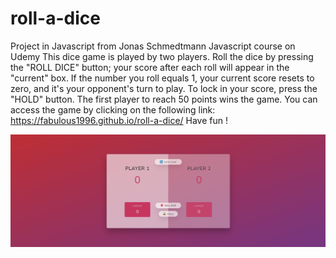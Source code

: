 # roll-a-dice

Project in Javascript from Jonas Schmedtmann Javascript course on Udemy
This dice game is played by two players. Roll the dice by pressing the "ROLL DICE" button; your score after each roll will appear in the "current" box. If the number you roll equals 1, your current score resets to zero, and it's your opponent's turn to play.
To lock in your score, press the "HOLD" button.
The first player to reach 50 points wins the game.
You can access the game by clicking on the following link: https://fabulous1996.github.io/roll-a-dice/
Have fun !

![alt text](ingame.png)
